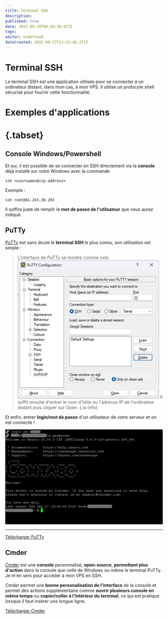 ```yaml
---
title: Terminal SSH
description: 
published: true
date: 2022-09-28T08:26:30.977Z
tags: 
editor: undefined
dateCreated: 2022-09-27T13:31:46.271Z
---
```


# Terminal SSH
Le terminal SSH est une application utilisée pour se connecter à un ordinateur distant, dans mon cas, à mon VPS. Il utilise un protocole shell sécurisé pour fournir cette fonctionnalité.



# Exemples d'applications

# {.tabset}
## Console Windows/Powershell
Et oui, il est possible de se connecter en SSH directement via la **console** déjà installé sur votre Windows avec la commande
```
ssh <username>@<ip-address>
```
Exemple :
```
ssh root@41.243.38.203
```
Il suffira juste de remplir le **mot de passe de l'utilsateur** que vous aurez indiqué.
## PuTTy
[PuTTy](https://www.putty.org/) est sans doute le **terminal SSH** le plus connu, son utilisation est simple :

> L'interface de PuTTy se montre comme cela
![putty_main_page.png](/img/putty_main_page.png)
Il suffit ensuite d'entrer le nom d'hôte ou l'adresse IP de l'ordinateur distant puis cliquer sur Open.
{.is-info}

Et enfin, entrer **login/mot de passe** d'un utilisateur de votre serveur et on est connecté !

![putty_login.png](/img/putty_login.png)

---
[Télécharger PuTTy](https://www.putty.org/)

## Cmder
[Cmder](https://cmder.app/) est une **console** personnalisé, **open-source**, **permettant plus d'action** dans la console que celle de Windows ou même le terminal PuTTy. Je m'en sers pour accéder à mon VPS en SSH.

Cmder permet une **bonne personalisation de l'interface** de la console et permet des actions supplémentaire comme **ouvrir plusieurs console en même temps** ou **copier/coller à l'intérieur du terminal**, ce qui est pratique lorsque il faut insérer une longue ligne.

[Télécharger Cmder](https://cmder.app/)